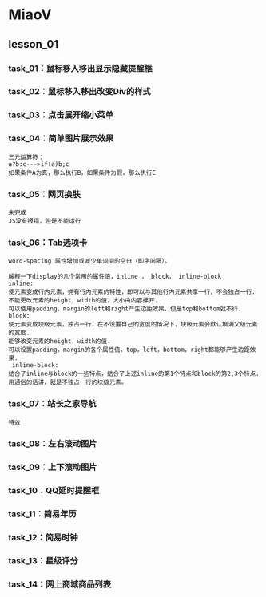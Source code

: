 # MiaoV
## lesson_01
### task_01：鼠标移入移出显示隐藏提醒框
### task_02：鼠标移入移出改变Div的样式
### task_03：点击展开缩小菜单
### task_04：简单图片展示效果
    三元运算符：
    a?b:c--->if(a)b;c
    如果条件A为真，那么执行B，如果条件为假，那么执行C
### task_05：网页换肤
    未完成
    JS没有报错，但是不能运行
### task_06：Tab选项卡
    word-spacing 属性增加或减少单词间的空白（即字间隔）。
    
    解释一下display的几个常用的属性值，inline ， block， inline-block
    inline:
    使元素变成行内元素，拥有行内元素的特性，即可以与其他行内元素共享一行，不会独占一行. 
    不能更改元素的height，width的值，大小由内容撑开. 
    可以使用padding，margin的left和right产生边距效果，但是top和bottom就不行.
    block:
    使元素变成块级元素，独占一行，在不设置自己的宽度的情况下，块级元素会默认填满父级元素的宽度. 
    能够改变元素的height，width的值. 
    可以设置padding，margin的各个属性值，top，left，bottom，right都能够产生边距效果.
     inline-block:
    结合了inline与block的一些特点，结合了上述inline的第1个特点和block的第2,3个特点.
    用通俗的话讲，就是不独占一行的块级元素。
### task_07：站长之家导航                                                                                                                                                                                                                                                                                                                                                                                                                                                                                                                                                                                                                                                                                                                                                                                                                                                                                                                                                                                                                                                                                                                                                                                                                                                                                                                                                                                                                                                                                                                                                                                                                                                                                                                                                                                                                                                                                                                                                                                                                                                                                                                                                                                                                                                                                                                                                                                                                                                                                                                                                                                                                                                                                                                                                                                                                                                                                                                                                                                                                                                                                                                                                                                                                                                                                                                                                                                                                                                                                                                                                                                                                                                                                                                                                                                                                                                                                                                                                                                                                                                                                                                                                                                                                                                                                                                                                                                                                                                                                                                                                                                                                                                                                                                                                                                                                                                                                                                                                                                                                                                                                                                                                                                                                                                                                                                                                                                                                                                                                                                                                                                                                                                                                                                                                                                                                                                                                                                                                                                                                                                                                                                                                                                                                                                                                                                                                                                                                                                                                                                                                                                       
    特效 
### task_08：左右滚动图片
### task_09：上下滚动图片
### task_10：QQ延时提醒框
### task_11：简易年历
### task_12：简易时钟
### task_13：星级评分
### task_14：网上商城商品列表
